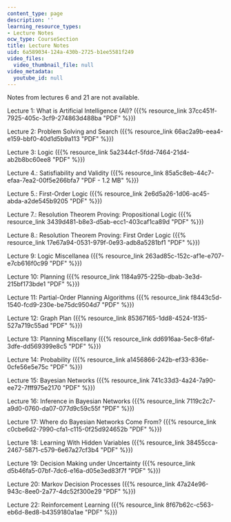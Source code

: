 ```yaml
---
content_type: page
description: ''
learning_resource_types:
- Lecture Notes
ocw_type: CourseSection
title: Lecture Notes
uid: 6a589034-124a-430b-2725-b1ee5581f249
video_files:
  video_thumbnail_file: null
video_metadata:
  youtube_id: null
---
```


Notes from lectures 6 and 21 are not available.

Lecture 1: What is Artificial Intelligence (AI)? ({{% resource_link 37cc451f-7925-405c-3cf9-274863d488ba "PDF" %}})

Lecture 2: Problem Solving and Search ({{% resource_link 66ac2a9b-eea4-e159-bbf0-40d1d5b9a113 "PDF" %}})

Lecture 3: Logic ({{% resource_link 5a2344cf-5fdd-7464-21d4-ab2b8bc60ee8 "PDF" %}})

Lecture 4.: Satisfiability and Validity ({{% resource_link 85a5c8eb-44c7-efaa-7ea2-00f5e266bfa7 "PDF - 1.2 MB" %}})

Lecture 5.: First-Order Logic ({{% resource_link 2e6d5a26-1d06-ac45-abda-a2de545b9205 "PDF" %}})

Lecture 7.: Resolution Theorem Proving: Propositional Logic ({{% resource_link 3439d481-b8e3-d5ab-ecc1-403caf1ca89d "PDF" %}})

Lecture 8.: Resolution Theorem Proving: First Order Logic ({{% resource_link 17e67a94-0531-979f-0e93-adb8a5281bf1 "PDF" %}})

Lecture 9: Logic Miscellanea ({{% resource_link 263ad85c-152c-af1e-e707-e7cb616f0c99 "PDF" %}})

Lecture 10: Planning ({{% resource_link 1184a975-225b-dbab-3e3d-215bf173bde1 "PDF" %}})

Lecture 11: Partial-Order Planning Algorithms ({{% resource_link f8443c5d-1540-fcd9-230e-be75dc9504d7 "PDF" %}})

Lecture 12: Graph Plan ({{% resource_link 85367165-1dd8-4524-1f35-527a719c55ad "PDF" %}})

Lecture 13: Planning Miscellany ({{% resource_link dd6916aa-5ec8-6faf-3dfe-dd569399e8c5 "PDF" %}})

Lecture 14: Probability ({{% resource_link a1456866-242b-ef33-836e-0cfe56e5e75c "PDF" %}})

Lecture 15: Bayesian Networks ({{% resource_link 741c33d3-4a24-7a90-ee72-7fff975e2170 "PDF" %}})

Lecture 16: Inference in Bayesian Networks ({{% resource_link 7119c2c7-a9d0-0760-da07-077d9c59c55f "PDF" %}})

Lecture 17: Where do Bayesian Networks Come From? ({{% resource_link c0cbe6d2-7990-cfa1-c115-0f25d924652b "PDF" %}})

Lecture 18: Learning With Hidden Variables ({{% resource_link 38455cca-2467-5871-c579-6e67a27cf3b4 "PDF" %}})

Lecture 19: Decision Making under Uncertainty ({{% resource_link d5b46fa5-07bf-7dc6-e16a-d05e3ed83f7f "PDF" %}})

Lecture 20: Markov Decision Processes ({{% resource_link 47a24e96-943c-8ee0-2a77-4dc52f300e29 "PDF" %}})

Lecture 22: Reinforcement Learning ({{% resource_link 8f67b62c-c563-eb6d-8ed8-b4359180a1ae "PDF" %}})